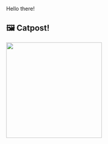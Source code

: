 Hello there!



## 🖼️ Catpost!

<sub>
    <img src="https://cdn2.thecatapi.com/images/2en.jpg" height="256">
</sub>

